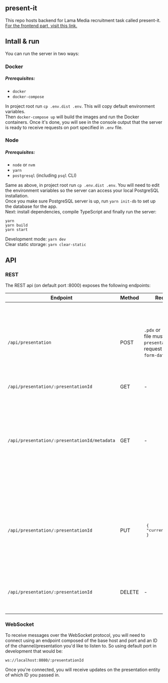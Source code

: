 ## present-it
This repo hosts backend for Lama Media recruitment task called present-it. [For the frontend part, visit this link.](https://github.com/antonisierakowski/lama-recruitment-present-it-frontend)  

## Intall & run

You can run the server in two ways:

### Docker
##### Prerequisites:
* `docker`
* `docker-compose`

In project root run `cp .env.dist .env`. This will copy default environment variables.  
Then `docker-compose up` will build the images and run the Docker containers. Once it's done, you will see in the console output that the server is ready to receive requests on port specified in `.env` file.

### Node
##### Prerequisites:
* `node` or `nvm`
* `yarn`
* `postgresql` (including `psql` CLI)

Same as above, in project root run `cp .env.dist .env`. You will need to edit the environment variables so the server can access your local PostgreSQL installation.  
Once you make sure PostgreSQL server is up, run `yarn init-db` to set up the database for the app.   
Next: install dependencies, compile TypeScript and finally run the server:
```
yarn
yarn build
yarn start
```
Development mode: `yarn dev`  
Clear static storage: `yarn clear-static`

## API

### REST
The REST api (on default port :8000) exposes the following endpoints: 

| Endpoint                                     | Method | Request body                                                                                               | Example response                                                                                                                                                                                                                                                                                                                                               |
|----------------------------------------------|--------|------------------------------------------------------------------------------------------------------------|----------------------------------------------------------------------------------------------------------------------------------------------------------------------------------------------------------------------------------------------------------------------------------------------------------------------------------------------------------------|
| `/api/presentation`                          | POST   | `.pdx` or `.pttf` file. The file must be under `presentation` key and request must be of `form-data` type. | <pre> {<br>   "status": 200,<br>   "response": {<br>     "presentation": {<br>       "id": "c690ade2-74dd-42c1-bdd2-6a041e5df333",<br>       "number_of_slides": 9,<br>       "current_slide": 1,<br>       "file_name": "MR7wj2zeF",<br>       "file_type": ".pptx"<br>     }<br>   }<br> } </pre>                                                            |
| `/api/presentation/:presentationId`          | GET    | -                                                                                                          | *binary*                                                                                                                                                                                                                                                                                                                                                       |
| `/api/presentation/:presentationId/metadata` | GET    | -                                                                                                          | <pre> {<br>   "status": 200,<br>   "response": {<br>     "presentation": {<br>       "id": "c690ade2-74dd-42c1-bdd2-6a041e5df333",<br>       "number_of_slides": 9,<br>       "current_slide": 1,<br>       "file_name": "MR7wj2zeF",<br>       "file_type": ".pptx"<br>     }<br>     "metadata": {<br>       "isOwner": false<br>     }<br>   }<br> } </pre> |
| `/api/presentation/:presentationId`          | PUT    | <pre> {<br>    "currentSlide": number<br> } </pre>                                                         | <pre> {<br>   "status": 200,<br>   "response": {<br>     "presentation": {<br>       "id": "c690ade2-74dd-42c1-bdd2-6a041e5df333",<br>       "number_of_slides": 9,<br>       "current_slide": 1,<br>       "file_name": "MR7wj2zeF",<br>       "file_type": ".pptx"<br>     }<br>   }<br> } </pre>                                                                                                                                                                                                                                                                  |
| `/api/presentation/:presentationId`          | DELETE | -                                                                                                          | <pre> {<br>   "status": 200,<br>   "response": {<br>     "message": "Ok"<br>   }<br> } </pre>                                                                                                                                                                                                                                                                  |

### WebSocket

To receive messages over the WebSocket protocol, you will need to connect using an endpoint composed of the base host and port and an ID of the channel/presentation you'd like to listen to.
So using default port in development that would be:
```
ws://localhost:8080/:presentationId
```
Once you're connected, you will receive updates on the presentation entity of which ID you passed in.
